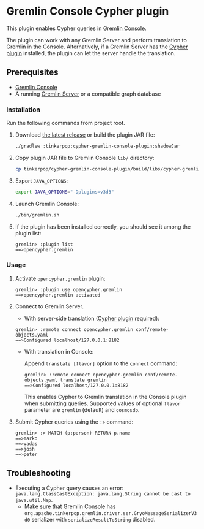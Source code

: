 # Gremlin Console Cypher plugin

This plugin enables Cypher queries in [Gremlin Console](https://tinkerpop.apache.org/docs/current/tutorials/the-gremlin-console/).

The plugin can work with any Gremlin Server and perform translation to Gremlin in the Console. Alternatively, if a Gremlin Server has the [Cypher plugin](../cypher-gremlin-server-plugin) installed, the plugin can let the server handle the translation.

## Prerequisites

- [Gremlin Console](https://tinkerpop.apache.org/)
- A running [Gremlin Server](https://tinkerpop.apache.org/) or a compatible graph database

### Installation

Run the following commands from project root.

1. Download [the latest release](https://github.com/opencypher/cypher-for-gremlin/releases) or build the plugin JAR file:
    ```sh
    ./gradlew :tinkerpop:cypher-gremlin-console-plugin:shadowJar
    ```
1. Copy plugin JAR file to Gremlin Console `lib/` directory:
    ```sh
    cp tinkerpop/cypher-gremlin-console-plugin/build/libs/cypher-gremlin-console-plugin-*-all.jar /path/to/gremlin-console/lib/
    ```
1. Export `JAVA_OPTIONS`:
    ```sh
    export JAVA_OPTIONS="-Dplugins=v3d3"
    ```
1. Launch Gremlin Console:
    ```sh
    ./bin/gremlin.sh
    ```
1. If the plugin has been installed correctly, you should see it among the plugin list:
    ```
    gremlin> :plugin list
    ==>opencypher.gremlin
    ```

### Usage

1. Activate `opencypher.gremlin` plugin:
    ```
    gremlin> :plugin use opencypher.gremlin
    ==>opencypher.gremlin activated 
    ```
1. Connect to Gremlin Server.
   * With server-side translation ([Cypher plugin](../cypher-gremlin-server-plugin) required):
    ```
    gremlin> :remote connect opencypher.gremlin conf/remote-objects.yaml
    ==>Configured localhost/127.0.0.1:8182
    ```
   * With translation in Console:

     Append `translate [flavor]` option to the `connect` command:

     ```
     gremlin> :remote connect opencypher.gremlin conf/remote-objects.yaml translate gremlin
     ==>Configured localhost/127.0.0.1:8182
     ```

     This enables Cypher to Gremlin translation in the Console plugin when submitting queries.
     Supported values of optional `flavor` parameter are `gremlin` (default) and `cosmosdb`.

1. Submit Cypher queries using the `:>` command:
   ```
   gremlin> :> MATCH (p:person) RETURN p.name
   ==>marko
   ==>vadas
   ==>josh
   ==>peter
   ```

## Troubleshooting

* Executing a Cypher query causes an error: `java.lang.ClassCastException: java.lang.String cannot be cast to java.util.Map`.
  - Make sure that Gremlin Console has `org.apache.tinkerpop.gremlin.driver.ser.GryoMessageSerializerV3d0` serializer with `serializeResultToString` disabled.
